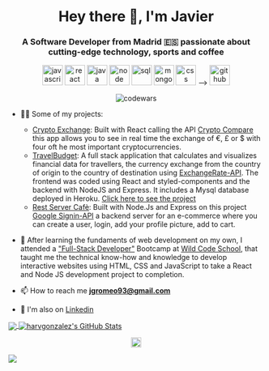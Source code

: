 <h1 align="center">Hey there 👋, I'm Javier</h1>
<h3 align="center">A Software Developer from Madrid 🇪🇸 passionate about cutting-edge technology, sports and coffee</h3>

<p align="center">
<img src="https://img.icons8.com/color/48/000000/javascript.png" width="40" height="40" alt='javascript'/>
<img src="https://img.icons8.com/ultraviolet/48/000000/react.png" width="40" height="40" alt='react'/>
<img src="https://img.icons8.com/java.png" width="40" height="40" alt='java'/>
<img href="https://img.icons8.com/color/50/000000/nodejs.png" width="40" height="40" alt='node'/>
<img src="https://img.icons8.com/color/48/000000/sql.png" width="40" height="40" alt='sql'/>
<img src="https://img.icons8.com/color/48/000000/mongodb.png" width="40" height="40" alt='mongo'/>
<img src="https://img.icons8.com/color/48/000000/css3.png" width="40" height="40" alt='css'/> -->
<img src="https://img.icons8.com/fluent/48/000000/github.png" width="40" height="40" alt='github'/>
</p>
<p align="center">
 <img src="https://www.codewars.com/users/harvgonzalez/badges/large" alt='codewars'/>

<p align="left">
 
- 👨‍💻 Some of my projects:
  - [Crypto Exchange](https://github.com/harvgonzalez/cotizador-crypto): Built with React 
   calling the API [Crypto Compare](https://min-api.cryptocompare.com) this app allows you to see in real time the exchange of €, £ or $ with four oft he most important cryptocurrencies.
  - [TravelBudget](https://github.com/Andreas-Kalicani/travelbudget2.0): A full stack application that calculates and visualizes financial data for travellers, the currency exchange from the country of origin to the country of destination using [ExchangeRate-API](https://www.exchangerate-api.com/).  The frontend was coded using React and styled-components and the backend with NodeJS and Express. It includes a Mysql database deployed in Heroku. [Click here to see the project](https://sheltered-sierra-28595.herokuapp.com/)
  - [Rest Server Cafè](https://github.com/harvgonzalez/react-server-coffee): Built with Node.Js and Express on this project [Google Signin-API](https://developers.google.com/identity/sign-in/web/sign-in) a backend server for an e-commerce where you can create a user, login, add your profile picture, add to cart.
  <!-- - [bicitecla-cafe](https://github.com/carlosaore/bicitecla-cafe): A full stack web application for a client that has a bicycle based courier service and will use [this](https://stark-hollows-59630.herokuapp.com/) website to register new clients (work in progress). The frontend it's built with React, [styled-components](https://styled-components.com/) and atomic design and the backend is built with Node and Express).
  - [retrospectives-app](https://github.com/carlosaore/todo-app-fullstack): A full stack web application to help conduct scrum retrospectives (work in progress). The frontend it's built with React, [styled-components](https://styled-components.com/) and the backend is built with Node, Express and SQL).
  - more to come...  -->

- 🔧 After learning the fundaments of web development on my own, I attended a ["Full-Stack Developer"](https://www.wildcodeschool.com/en-GB/trainings/web-developer-full-time) Bootcamp at [Wild Code School](https://www.wildcodeschool.com/), that taught me the technical know-how and knowledge to develop interactive websites using HTML, CSS and JavaScript to take a React and Node JS development project to completion.

- 📫 How to reach me **jgromeo93@gmail.com**

- :gem: I'm also on [Linkedin](https://www.linkedin.com/in/francisco-javier-gonzalez-romeo/)

<a href="https://github.com/harvgonzalez/harvgonzalez">
  <img align="center" src="https://github-readme-stats.vercel.app/api/top-langs/?username=harvgonzalez&html&title_color=000000&text_color=000000" />
</a>
<a href="https://github.com/harvgonzalez/harvgonzalez">
  <img align="center" src="https://github-readme-stats.vercel.app/api?username=harvgonzalez&show_icons=true&line_height=27&count_private=true&title_color=000000&text_color=000000&icon_color=FAC051" alt="harvgonzalez's GitHub Stats" />
</a>
 
 <p align="center">
<a href="https://www.linkedin.com/in/francisco-javier-gonzalez-romeo/" target="blank"><img align="center" src="https://cdn.jsdelivr.net/npm/simple-icons@3.0.1/icons/linkedin.svg" alt="https://www.linkedin.com/in/maksakymenko/" height="20" width="20" /></a>

</p>

![](https://hit.yhype.me/github/profile?user_id=59698756)